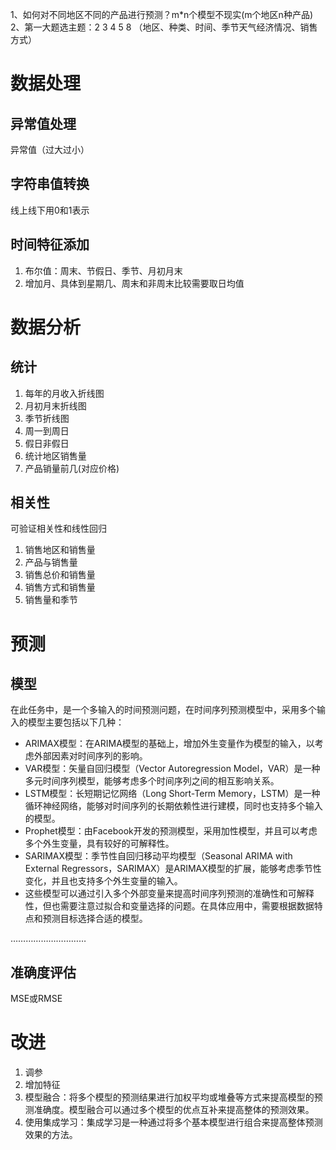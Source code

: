 1、如何对不同地区不同的产品进行预测？m*n个模型不现实(m个地区n种产品)
2、第一大题选主题：2 3 4 5 8 （地区、种类、时间、季节天气经济情况、销售方式）

# 数据处理

## 异常值处理

异常值（过大过小）

## 字符串值转换

线上线下用0和1表示

## 时间特征添加

1. 布尔值：周末、节假日、季节、月初月末
2. 增加月、具体到星期几、周末和非周末比较需要取日均值

# 数据分析

## 统计

1. 每年的月收入折线图
2. 月初月末折线图
3. 季节折线图
4. 周一到周日
5. 假日非假日
6. 统计地区销售量
7. 产品销量前几(对应价格)

## 相关性

可验证相关性和线性回归

1. 销售地区和销售量
2. 产品与销售量
3. 销售总价和销售量
4. 销售方式和销售量
5. 销售量和季节

# 预测

## 模型

在此任务中，是一个多输入的时间预测问题，在时间序列预测模型中，采用多个输入的模型主要包括以下几种：

- ARIMAX模型：在ARIMA模型的基础上，增加外生变量作为模型的输入，以考虑外部因素对时间序列的影响。
- VAR模型：矢量自回归模型（Vector Autoregression Model，VAR）是一种多元时间序列模型，能够考虑多个时间序列之间的相互影响关系。
- LSTM模型：长短期记忆网络（Long Short-Term Memory，LSTM）是一种循环神经网络，能够对时间序列的长期依赖性进行建模，同时也支持多个输入的模型。
- Prophet模型：由Facebook开发的预测模型，采用加性模型，并且可以考虑多个外生变量，具有较好的可解释性。
- SARIMAX模型：季节性自回归移动平均模型（Seasonal ARIMA with External Regressors，SARIMAX）是ARIMAX模型的扩展，能够考虑季节性变化，并且也支持多个外生变量的输入。
- 这些模型可以通过引入多个外部变量来提高时间序列预测的准确性和可解释性，但也需要注意过拟合和变量选择的问题。在具体应用中，需要根据数据特点和预测目标选择合适的模型。




…………………………

## 准确度评估

MSE或RMSE

# 改进

1. 调参
2. 增加特征
3. 模型融合：将多个模型的预测结果进行加权平均或堆叠等方式来提高模型的预测准确度。模型融合可以通过多个模型的优点互补来提高整体的预测效果。
4. 使用集成学习：集成学习是一种通过将多个基本模型进行组合来提高整体预测效果的方法。